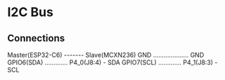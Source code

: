 # I2C Bus

## Connections

Master(ESP32-C6) ------- Slave(MCXN236)
GND .................... GND
GPIO6(SDA) ............. P4_0(J8:4) - SDA
GPIO7(SCL) ............. P4_1(J8:3) - SCL
